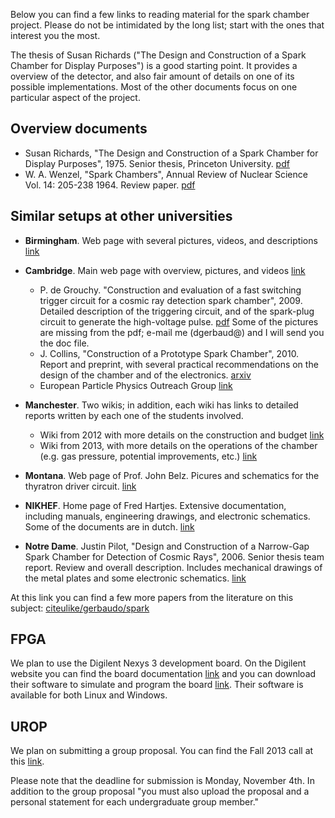 Below you can find a few links to reading material for the spark
chamber project. Please do not be intimidated by the long list; start
with the ones that interest you the most.

The thesis of Susan Richards ("The Design and Construction of a Spark
Chamber for Display Purposes") is a good starting point. It provides a
overview of the detector, and also fair amount of details on one of
its possible implementations. Most of the other documents focus on one
particular aspect of the project.

## Overview documents

- Susan Richards, "The Design and Construction of a Spark Chamber for
  Display Purposes", 1975. Senior thesis, Princeton University.
  [pdf](https://docs.google.com/file/d/0B3inNvIrVHvvWFNuZzFnYmZwZmM/edit?usp=sharing)
- W. A. Wenzel, "Spark Chambers", Annual Review of Nuclear Science
  Vol. 14: 205-238 1964. Review
  paper. [pdf](http://dx.doi.org/10.1146/annurev.ns.14.120164.001225)
  
## Similar setups at other universities

- **Birmingham**. Web page with several pictures, videos, and
  descriptions
  [link](http://www.hep.ph.bham.ac.uk/general/outreach/SparkChamber2/)

- **Cambridge**. Main web page with overview, pictures, and videos
  [link](http://www.hep.phy.cam.ac.uk/~lester/teaching/SparkChamber/SparkChamber.html)
  - P. de Grouchy. "Construction and evaluation of a fast switching
    trigger circuit for a cosmic ray detection spark chamber", 2009.
    Detailed description of the triggering circuit, and of the
    spark-plug circuit to generate the high-voltage
    pulse. [pdf](https://docs.google.com/file/d/0B3inNvIrVHvvMkxfSFVDenpkZFE/edit?usp=sharing)
    Some of the pictures are missing from the pdf; e-mail me
    (dgerbaud@) and I will send you the doc file.
  - J. Collins, "Construction of a Prototype Spark Chamber",
    2010. Report and preprint, with several practical recommendations
    on the design of the chamber and of the electronics.
    [arxiv](http://arxiv.org/abs/1010.4010)
  - European Particle Physics Outreach Group
    [link](http://www.hep.phy.cam.ac.uk/~lester/teaching/SparkChamber/NIKHEF/eppog.web.cern.ch/eppog/Resources/SparkChamber.html)

- **Manchester**. Two wikis; in addition, each wiki has links to
  detailed reports written by each one of the students involved.
  - Wiki from 2012 with more details on the construction and budget
  [link](http://manchestermphys2012.wikispaces.com)
  - Wiki from 2013, with more details on the operations of the chamber
  (e.g. gas pressure, potential improvements, etc.)
  [link](https://uomsparkchamber2013.wikispaces.com)

- **Montana**. Web page of Prof. John Belz. Picures and schematics for
  the thyratron driver
  circuit. [link](http://www.physics.utah.edu/~belz/sparkchamber/sparkchamber.html)

- **NIKHEF**. Home page of Fred Hartjes. Extensive documentation,
  including manuals, engineering drawings, and electronic
  schematics. Some of the documents are in
  dutch. [link](http://www.nikhef.nl/~i56/)

- **Notre Dame**. Justin Pilot, "Design and Construction of a Narrow-Gap
  Spark Chamber for Detection of Cosmic Rays", 2006. Senior thesis
  team report. Review and overall description. Includes mechanical
  drawings of the metal plates and some electronic
  schematics. [link](https://docs.google.com/file/d/0B3inNvIrVHvvYVFJekNVTF9rem8/edit?usp=sharing)

At this link you can find a few more papers from the literature on
this subject:
[citeulike/gerbaudo/spark](http://www.citeulike.org/user/gerbaudo/tag/spark)


## FPGA

We plan to use the Digilent Nexys 3 development board. On the Digilent
website you can find the board documentation
[link](http://www.digilentinc.com/Products/Detail.cfm?Prod=NEXYS3) and
you can download their software to simulate and program the board
[link](http://www.digilentinc.com/Products/Detail.cfm?Prod=ADEPT2).
Their software is available for both Linux and Windows.

## UROP

We plan on submitting a group proposal. You can find the Fall 2013
call at this [link](http://www.urop.uci.edu/grants.html).

Please note that the deadline for submission is Monday, November 4th.
In addition to the group proposal "you must also upload the proposal
and a personal statement for each undergraduate group member."
